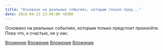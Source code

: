 ```yaml
---
title: "Основано на реальных событиях, которым только пред..."
date: 2014-04-23 23:49:00 +0300
---
```


Основано на реальных событиях, которым только предстоит произойти. Пока что, к счастью, не у нас.


[Вложение](/assets/vk_photos/3/DJUjuUG8zso.jpg)
[Вложение](/assets/vk_photos/4/maDLrWb2elk.jpg)
[Вложение](/assets/vk_photos/4/J52_rFkxajw.jpg)
[Вложение](/assets/vk_photos/1/w30vB1I8UNk.jpg)
